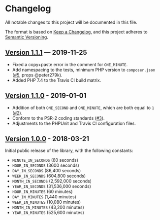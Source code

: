 # Changelog

All notable changes to this project will be documented in this file.

The format is based on [Keep a Changelog](https://keepachangelog.com/en/1.0.0/),
and this project adheres to [Semantic Versioning](https://semver.org/spec/v2.0.0.html).

## [Version 1.1.1] — 2019-11-25

* Fixed a copy+paste error in the comment for `ONE_MINUTE`.
* Add namespacing to the tests, minimum PHP version to `composer.json` ([#5], props @peter279k).
* Added PHP 7.4 to the Travis CI build matrix.

## [Version 1.1.0] - 2019-01-01

* Addition of both `ONE_SECOND` and `ONE_MINUTE`, which are both equal to `1` ([#2]).
* Conform to the PSR-2 coding standards ([#3]).
* Adjustments to the PHPUnit and Travis CI configuration files.

## [Version 1.0.0] - 2018-03-21

Initial public release of the library, with the following constants:

* `MINUTE_IN_SECONDS` (60 seconds)
* `HOUR_IN_SECONDS` (3600 seconds)
* `DAY_IN_SECONDS` (86,400 seconds)
* `WEEK_IN_SECONDS` (604,800 seconds)
* `MONTH_IN_SECONDS` (2,592,000 seconds)
* `YEAR_IN_SECONDS` (31,536,000 seconds)
* `HOUR_IN_MINUTES` (60 minutes)
* `DAY_IN_MINUTES` (1,440 minutes)
* `WEEK_IN_MINUTES` (10,080 minutes)
* `MONTH_IN_MINUTES` (43,200 minutes)
* `YEAR_IN_MINUTES` (525,600 minutes)


[Unreleased]: https://github.com/stevegrunwell/time-constants/compare/master...develop
[Version 1.1.1]: https://github.com/stevegrunwell/time-constants/releases/tag/v1.1.1
[Version 1.1.0]: https://github.com/stevegrunwell/time-constants/releases/tag/v1.1.0
[Version 1.0.0]: https://github.com/stevegrunwell/time-constants/releases/tag/v1.0.0
[#2]: https://github.com/stevegrunwell/time-constants/pull/2
[#3]: https://github.com/stevegrunwell/time-constants/pull/3
[#5]: https://github.com/stevegrunwell/time-constants/pull/5
